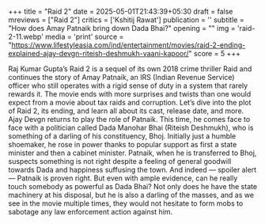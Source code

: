 +++
title = "Raid 2"
date = 2025-05-01T21:43:39+05:30
draft = false
mreviews = ["Raid 2"]
critics = ['Kshitij Rawat']
publication = ''
subtitle = "How does Amay Patnaik bring down Dada Bhai?"
opening = ""
img = 'raid-2-11.webp'
media = 'print'
source = "https://www.lifestyleasia.com/ind/entertainment/movies/raid-2-ending-explained-ajay-devgn-riteish-deshmukh-vaani-kapoor/"
score = 5
+++

Raj Kumar Gupta’s Raid 2 is a sequel of its own 2018 crime thriller Raid and continues the story of Amay Patnaik, an IRS (Indian Revenue Service) officer who still operates with a rigid sense of duty in a system that rarely rewards it. The movie ends with more surprises and twists than one would expect from a movie about tax raids and corruption. Let’s dive into the plot of Raid 2, its ending, and learn all about its cast, release date, and more. Ajay Devgn returns to play the role of Patnaik. This time, he comes face to face with a politician called Dada Manohar Bhai (Riteish Deshmukh), who is something of a darling of his constituency, Bhoj. Initially just a humble shoemaker, he rose in power thanks to popular support as first a state minister and then a cabinet minister. Patnaik, when he is transferred to Bhoj, suspects something is not right despite a feeling of general goodwill towards Dada and happiness suffusing the town. And indeed — spoiler alert — Patnaik is proven right. But even with ample evidence, can he really touch somebody as powerful as Dada Bhai? Not only does he have the state machinery at his disposal, but he is also a darling of the masses, and as we see in the movie multiple times, they would not hesitate to form mobs to sabotage any law enforcement action against him.
